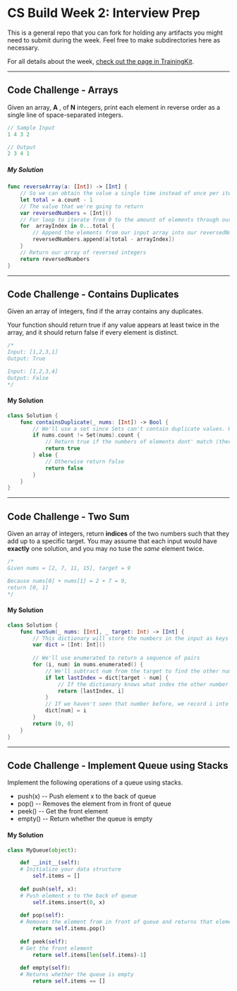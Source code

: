 # CS Build Week 2: Interview Prep

This is a general repo that you can fork for holding any artifacts you
might need to submit during the week. Feel free to make subdirectories
here as necessary.

For all details about the week, [check out the page in
TrainingKit](https://learn.lambdaschool.com/cs/sprint/reco0t22NdXmr8VyL).

---

## Code Challenge - Arrays

Given an array, **A** , of **N** integers, print each element in reverse order as a single line of space-separated integers.

```swift
// Sample Input
1 4 3 2

// Output
2 3 4 1
```

##### My Solution
```Swift
func reverseArray(a: [Int]) -> [Int] {
    // So we can obtain the value a single time instead of once per iteration
    let total = a.count - 1
    // The value that we're going to return
    var reversedNumbers = [Int]()
    // For loop to iterate from 0 to the amount of elements through our array
    for  arrayIndex in 0...total {
        // Append the elements from our input array into our reversedNumber array
        reversedNumbers.append(a[total - arrayIndex])
    }
    // Return our array of reversed integers
    return reversedNumbers
}
```
---

## Code Challenge - Contains Duplicates

Given an array of integers, find if the array contains any duplicates.

Your function should return true if any value appears at least twice in the array, and it should return false if every element is distinct.

```swift
/*
Input: [1,2,3,1]
Output: True

Input: [1,2,3,4]
Output: False
*/
```

#### My Solution

```swift
class Solution {
    func containsDuplicate(_ nums: [Int]) -> Bool {
        // We'll use a set since Sets can't contain duplicate values. We'll compare the numbers of elements
        if nums.count != Set(nums).count {
            // Return true if the numbers of elements dont' match (there are duplicate values) 
            return true
        } else { 
            // Otherwise return false
            return false
        }
    }
}
```
---

## Code Challenge - Two Sum

Given an array of integers, return **indices** of the two numbers such that they add up to a specific target. You may assume that each input would have **exactly** one solution, and you may no tuse the *same* element twice.

```swift
/* 
Given nums = [2, 7, 11, 15], target = 9

Because nums[0] + nums[1] = 2 + 7 = 9,
return [0, 1]
*/
```

#### My Solution

```swift
class Solution {
    func twoSum(_ nums: [Int], _ target: Int) -> [Int] {
        // This dictionary will store the numbers in the input as keys and their indices as values
        var dict = [Int: Int]()
        
        // We'll use enumerated to return a sequence of pairs
        for (i, num) in nums.enumerated() { 
            // We'll subtract num from the target to find the other number we need, that way they add up to the target
            if let lastIndex = dict[target - num] { 
                // If the dictionary knows what index the other number is at, we return that index, and i
                return [lastIndex, i]
            }
            // If we haven't seen that number before, we record i into the dictionary under the key num
            dict[num] = i
        }
        return [0, 0]
    }
}
```
---
## Code Challenge - Implement Queue using Stacks

Implement the following operations of a queue using stacks.
 * push(x) -- Push element x to the back of queue
 * pop() -- Removes the element from in front of queue
 * peek() -- Get the front element
 * empty() -- Return whether the queue is empty


#### My Solution

```python
class MyQueue(object):

    def __init__(self):
    # Initialize your data structure
        self.items = []
        
    def push(self, x):
    # Push element x to the back of queue
        self.items.insert(0, x)
    
    def pop(self):
    # Removes the element from in front of queue and returns that element
        return self.items.pop()
    
    def peek(self):
    # Get the front element
        return self.items[len(self.items)-1]
    
    def empty(self):
    # Returns whether the queue is empty
        return self.items == []
```
